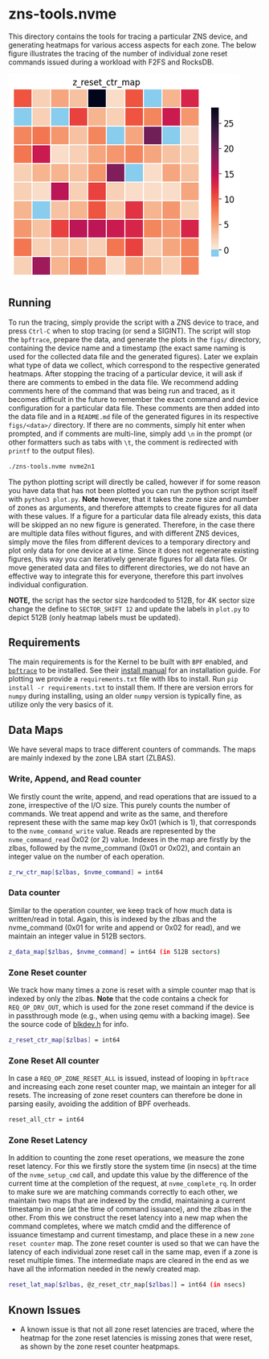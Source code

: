 # zns-tools.nvme

This directory contains the tools for tracing a particular ZNS device, and generating heatmaps for various access aspects for each zone. The below figure illustrates the tracing of the number of individual zone reset commands issued during a workload with F2FS and RocksDB.

![example-fig](example/figs/nvme0n2-2022_09_07_10_20_AM.dat/z_reset_ctr_map-heatmap.png)

## Running

To run the tracing, simply provide the script with a ZNS device to trace, and press `Ctrl-C` when to stop tracing (or send a SIGINT). The script will stop the `bpftrace`, prepare the data, and generate the plots in the `figs/` directory, containing the device name and a timestamp (the exact same naming is used for the collected data file and the generated figures). Later we explain what type of data we collect, which correspond to the respective generated heatmaps. After stopping the tracing of a particular device, it will ask if there are comments to embed in the data file. We recommend adding comments here of the command that was being run and traced, as it becomes difficult in the future to remember the exact command and device configuration for a particular data file. These comments are then added into the data file and in a `README.md` file of the generated figures in its respective `figs/<data>/` directory. If there are no comments, simply hit enter when prompted, and if comments are multi-line, simply add `\n` in the prompt (or other formatters such as tabs with `\t`, the comment is redirected with `printf` to the output files).

```bash
./zns-tools.nvme nvme2n1
```

The python plotting script will directly be called, however if for some reason you have data that has not been plotted you can run the python script itself with `python3 plot.py`. **Note** however, that it takes the zone size and number of zones as arguments, and therefore attempts to create figures for all data with these values. If a figure for a particular data file already exists, this data will be skipped an no new figure is generated. Therefore, in the case there are multiple data files without figures, and with different ZNS devices, simply move the files from different devices to a temporary directory and plot only data for one device at a time. Since it does not regenerate existing figures, this way you can iteratively generate figures for all data files. Or move generated data and files to different directories, we do not have an effective way to integrate this for everyone, therefore this part involves individual configuration.

**NOTE,** the script has the sector size hardcoded to 512B, for 4K sector size change the define to `SECTOR_SHIFT 12` and update the labels in `plot.py` to depict 512B (only heatmap labels must be updated).

## Requirements

The main requirements is for the Kernel to be built with `BPF` enabled, and [`bpftrace`](https://github.com/iovisor/bpftrace) to be installed. See their [install manual](https://github.com/iovisor/bpftrace/blob/master/INSTALL.md) for an installation guide. For plotting we provide a `requirements.txt` file with libs to install. Run `pip install -r requirements.txt` to install them. If there are version errors for `numpy` during installing, using an older `numpy` version is typically fine, as utilize only the very basics of it.


## Data Maps

We have several maps to trace different counters of commands. The maps are mainly indexed by the zone LBA start (ZLBAS).

### Write, Append, and Read counter

We firstly count the write, append, and read operations that are issued to a zone, irrespective of the I/O size. This purely counts the number of commands. We treat append and write as the same, and therefore represent these with the same map key 0x01 (which is 1), that corresponds to the `nvme_command_write` value. Reads are represented by the `nvme_command_read` 0x02 (or 2) value. Indexes in the map are firstly by the zlbas, followed by the nvme_command (0x01 or 0x02), and contain an integer value on the number of each operation.

```bash
z_rw_ctr_map[$zlbas, $nvme_command] = int64
```

### Data counter

Similar to the operation counter, we keep track of how much data is written/read in total. Again, this is indexed by the zlbas and the nvme_command (0x01 for write and append or 0x02 for read), and we maintain an integer value in 512B sectors.

```bash
z_data_map[$zlbas, $nvme_command] = int64 (in 512B sectors)
```

### Zone Reset counter

We track how many times a zone is reset with a simple counter map that is indexed by only the zlbas. **Note** that the code contains a check for `REQ_OP_DRV_OUT`, which is used for the zone reset command if the device is in passthrough mode (e.g., when using qemu with a backing image). See the source code of [blkdev.h](https://github.com/torvalds/linux/blob/v5.19/include/linux/blkdev.h#L223-#L227) for info.

```bash
z_reset_ctr_map[$zlbas] = int64
```

### Zone Reset All counter

In case a `REQ_OP_ZONE_RESET_ALL` is issued, instead of looping in `bpftrace` and increasing each zone reset counter map, we maintain an integer for all resets. The increasing of zone reset counters can therefore be done in parsing easily, avoiding the addition of BPF overheads.

```bash
reset_all_ctr = int64
```

### Zone Reset Latency

In addition to counting the zone reset operations, we measure the zone reset latency. For this we firstly store the system time (in nsecs) at the time of the `nvme_setup_cmd` call, and update this value by the difference of the current time at the completion of the request, at `nvme_complete_rq`. In order to make sure we are matching commands correctly to each other, we maintain two maps that are indexed by the cmdid, maintaining a current timestamp in one (at the time of command issuance), and the zlbas in the other. From this we construct the reset latency into a new map when the command completes, where we match cmdid and the difference of issuance timestamp and current timestamp, and place these in a new `zone reset counter` map. The zone reset counter is used so that we can have the latency of each individual zone reset call in the same map, even if a zone is reset multiple times. The intermediate maps are cleared in the end as we have all the information needed in the newly created map.

```bash
reset_lat_map[$zlbas, @z_reset_ctr_map[$zlbas]] = int64 (in nsecs)
```

## Known Issues

- A known issue is that not all zone reset latencies are traced, where the heatmap for the zone reset latencies is missing zones that were reset, as shown by the zone reset counter heatpmaps.
